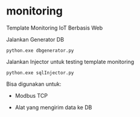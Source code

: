# monitoring
Template Monitoring IoT Berbasis Web

Jalankan Generator DB
```
python.exe dbgenerator.py
```

Jalankan Injector untuk testing template monitoring
```
python.exe sqlInjector.py
```

Bisa digunakan untuk:

- Modbus TCP

- Alat yang mengirim data ke DB
